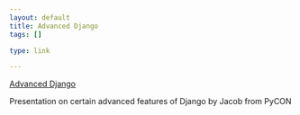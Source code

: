 ```yaml
--- 
layout: default
title: Advanced Django
tags: []

type: link

---
```

<a href="http://toys.jacobian.org/presentations/2007/pycon/tutorials/advanced/">Advanced Django</a>

Presentation on certain advanced features of Django by Jacob from PyCON
